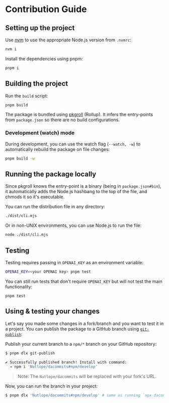 # Contribution Guide

## Setting up the project

Use [nvm](https://nvm.sh) to use the appropriate Node.js version from `.nvmrc`:

```sh
nvm i
```

Install the dependencies using pnpm:

```sh
pnpm i
```

## Building the project

Run the `build` script:

```sh
pnpm build
```

The package is bundled using [pkgroll](https://github.com/privatenumber/pkgroll) (Rollup). It infers the entry-points from `package.json` so there are no build configurations.

### Development (watch) mode

During development, you can use the watch flag (`--watch, -w`) to automatically rebuild the package on file changes:

```sh
pnpm build -w
```

## Running the package locally

Since pkgroll knows the entry-point is a binary (being in `package.json#bin`), it automatically adds the Node.js hashbang to the top of the file, and chmods it so it's executable.

You can run the distribution file in any directory:

```sh
./dist/cli.mjs
```

Or in non-UNIX environments, you can use Node.js to run the file:

```sh
node ./dist/cli.mjs
```

## Testing

Testing requires passing in `OPENAI_KEY` as an environment variable:

```sh
OPENAI_KEY=<your OPENAI key> pnpm test
```

You can still run tests that don't require `OPENAI_KEY` but will not test the main functionality:

```
pnpm test
```

## Using & testing your changes

Let's say you made some changes in a fork/branch and you want to test it in a project. You can publish the package to a GitHub branch using [`git-publish`](https://github.com/privatenumber/git-publish):

Publish your current branch to a `npm/*` branch on your GitHub repository:

```sh
$ pnpm dlx git-publish

✔ Successfully published branch! Install with command:
  → npm i 'Nutlope/dacommits#npm/develop'
```

> Note: The `Nutlope/dacommits` will be replaced with your fork's URL.

Now, you can run the branch in your project:

```sh
$ pnpm dlx 'Nutlope/dacommits#npm/develop' # same as running `npx dacommits`
```
